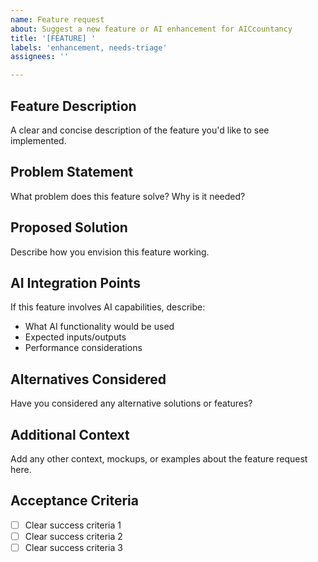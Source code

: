 ```yaml
---
name: Feature request
about: Suggest a new feature or AI enhancement for AICcountancy
title: '[FEATURE] '
labels: 'enhancement, needs-triage'
assignees: ''

---
```


## Feature Description
A clear and concise description of the feature you'd like to see implemented.

## Problem Statement
What problem does this feature solve? Why is it needed?

## Proposed Solution
Describe how you envision this feature working.

## AI Integration Points
If this feature involves AI capabilities, describe:
- What AI functionality would be used
- Expected inputs/outputs
- Performance considerations

## Alternatives Considered
Have you considered any alternative solutions or features?

## Additional Context
Add any other context, mockups, or examples about the feature request here.

## Acceptance Criteria
- [ ] Clear success criteria 1
- [ ] Clear success criteria 2
- [ ] Clear success criteria 3